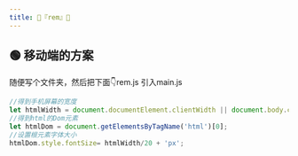 ```yaml
---
title: 🍉『rem』🍉
---
```


## 🟢 移动端的方案 

随便写个文件夹，然后把下面👇rem.js 引入main.js
```js
//得到手机屏幕的宽度
let htmlWidth = document.documentElement.clientWidth || document.body.clientWidth;
//得到html的Dom元素
let htmlDom = document.getElementsByTagName('html')[0];
//设置根元素字体大小
htmlDom.style.fontSize= htmlWidth/20 + 'px';
```